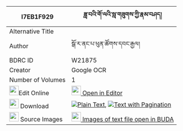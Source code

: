 |I7EB1F929|ཟླ་བའི་གོ་ལའི་སླ་གཟུགས་ཀྱི་རྣམ་བཤད། 
| --- | --- 
|Alternative Title |
|Author| སྒོ་ར་ནང་པ་ཕུན་ཚོགས་དབང་རྒྱལ།
|BDRC ID | W21875
|Creator | Google OCR
|Number of Volumes| 1
|<img width="25" src="https://img.icons8.com/color/25/000000/edit-property.png">Edit Online| [<img width="25" src="https://avatars.githubusercontent.com/u/45091458?s=200&v=4"> Open in Editor](http://editor.openpecha.org/I7EB1F929)
|<img width="25" src="https://img.icons8.com/fluent/48/000000/download-2.png"/>  Download | [![](https://img.icons8.com/color/20/000000/txt.png)Plain Text](https://github.com/Openpecha/I7EB1F929/releases/download/v1/dawa_i_gola_i_la_zuk_kyi_namsh_plain_I7EB1F929.zip), [![](https://img.icons8.com/color/20/000000/txt.png)Text with Pagination](https://github.com/Openpecha/I7EB1F929/releases/download/v1/dawa_i_gola_i_la_zuk_kyi_namsh_pages_I7EB1F929.zip)
|<img width="25" src="https://img.icons8.com/plasticine/100/000000/pictures-folder.png"/>  Source Images | [<img width="25" src="https://library.bdrc.io/icons/BUDA-small.svg"> Images of text file open in BUDA](https://library.bdrc.io/show/bdr:W21875)